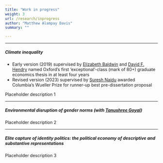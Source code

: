 ```yaml
---
title: "Work in progress"
weight: 3
url: /research/inprogress
author: "Matthew Alampay Davis"
summary: ""

---
```


---

##### Climate inequality

+ Early version (2019) supervised by [Elizabeth Baldwin](http://elizabeth-baldwin.me.uk/) and [David F. Hendry](https://www.nuffield.ox.ac.uk/people/profiles/david-hendry/) named Oxford’s first ‘exceptional’-class (mark of 80+) graduate economics thesis in at least four years
+ Revised version (2023) supervised by [Suresh Naidu](https://sites.santafe.edu/~snaidu/) awarded Columbia’s Wueller Prize for runner-up best pre-dissertation proposal

Placeholder description 1

---

##### Environmental disruption of gender norms (with [Tanushree Goyal](https://www.tanushreegoyal.com/))

Placeholder description 2

---

##### Elite capture of identity politics: the political economy of descriptive and substantive representations

Placeholder description 3